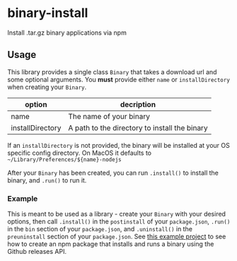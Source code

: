 # binary-install

Install .tar.gz binary applications via npm

## Usage

This library provides a single class `Binary` that takes a download url and some optional arguments. You **must** provide either `name` or `installDirectory` when creating your `Binary`.

| option           | decription                                    |
| ---------------- | --------------------------------------------- |
| name             | The name of your binary                       |
| installDirectory | A path to the directory to install the binary |

If an `installDirectory` is not provided, the binary will be installed at your OS specific config directory. On MacOS it defaults to `~/Library/Preferences/${name}-nodejs`

After your `Binary` has been created, you can run `.install()` to install the binary, and `.run()` to run it.

### Example

This is meant to be used as a library - create your `Binary` with your desired options, then call `.install()` in the `postinstall` of your `package.json`, `.run()` in the `bin` section of your `package.json`, and `.uninstall()` in the `preuninstall` section of your `package.json`. See [this example project](/example) to see how to create an npm package that installs and runs a binary using the Github releases API.
